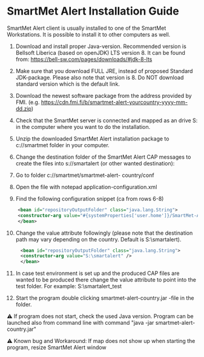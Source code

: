 # SmartMet Alert Installation Guide 

SmartMet Alert client is usually installed to one of the SmartMet Workstations. It is possible to 
install it to other computers as well.  

1. Download and install proper Java-version.  Recommended version is Bellsoft Liberica 
(based on openJDK) LTS version 8. It can be found from: https://bell-sw.com/pages/downloads/#jdk-8-lts

2. Make sure that you download FULL JRE, instead of proposed Standard JDK-package. 
Please also note that version is 8. Do NOT download standard version which is the default link.

3. Download the newest software package from the address provided by FMI. (e.g. 
https://cdn.fmi.fi/b/smartmet-alert-yourcountry-yyyy-mm-dd.zip) 

4. Check that the SmartMet server is connected and mapped as an drive S: in the computer 
where you want to do the installation.  

5. Unzip the downloaded SmartMet Alert installation package to c://smartmet folder in 
your computer. 

6. Change the destination folder of the SmartMet Alert CAP messages to create the files 
into s://smartalert (or other wanted destination):

7. Go to folder c://smartmet/smartmet-alert-
country/conf  
8. Open the file with notepad application-configuration.xml 
9. Find the following configuration snippet (ca from rows 6-8)
```xml
    <bean id="repositoryOutputFolder" class="java.lang.String"> 
    <constructor-arg value="#{systemProperties['user.home']}/SmartMet-Alert-Country" /> 
    </bean>
```

10. Change the value attribute followingly (please note that the destination path may vary depending on the country. Default is S:\smartalert).
```xml
     <bean id="repositoryOutputFolder" class="java.lang.String"> 
     <constructor-arg value="S:\smartalert" /> 
     </bean>
```
 
11. In case test environment is set up and the produced CAP files are wanted to be 
produced there change the value attribute to point into the test folder. For 
example: S:\smartalert_test 

12. Start the program double clicking smartmet-alert-country.jar -file in the folder.  

⚠️ If program does not start, check the used Java version. Program can be launched 
also from command line with command "java -jar smartmet-alert-country.jar"  

⚠️ Known bug and Workaround: If map does not show up when starting the 
program, resize SmartMet Alert window
